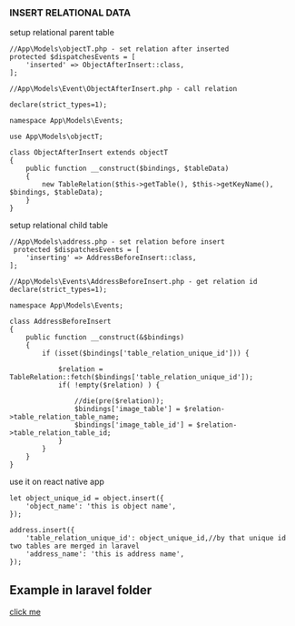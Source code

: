 ### INSERT RELATIONAL DATA

setup relational parent table  

```
//App\Models\objectT.php - set relation after inserted
protected $dispatchesEvents = [
    'inserted' => ObjectAfterInsert::class,
];

//App\Models\Event\ObjectAfterInsert.php - call relation

declare(strict_types=1);

namespace App\Models\Events;

use App\Models\objectT;

class ObjectAfterInsert extends objectT
{
    public function __construct($bindings, $tableData)
    {
        new TableRelation($this->getTable(), $this->getKeyName(), $bindings, $tableData);
    }
}

```

setup relational child table

```
//App\Models\address.php - set relation before insert
 protected $dispatchesEvents = [
    'inserting' => AddressBeforeInsert::class,
];

//App\Models\Events\AddressBeforeInsert.php - get relation id
declare(strict_types=1);

namespace App\Models\Events;

class AddressBeforeInsert
{
    public function __construct(&$bindings)
    {
        if (isset($bindings['table_relation_unique_id'])) {

            $relation = TableRelation::fetch($bindings['table_relation_unique_id']);
            if( !empty($relation) ) {
                
                //die(pre($relation));
                $bindings['image_table'] = $relation->table_relation_table_name;
                $bindings['image_table_id'] = $relation->table_relation_table_id;
            }
        }
    }
}

```

use it on react native app

```
let object_unique_id = object.insert({
    'object_name': 'this is object name',
});

address.insert({
    'table_relation_unique_id': object_unique_id,//by that unique id two tables are merged in laravel
    'address_name': 'this is address name',
});
```


## Example in laravel folder  
[click me](https://github.com/kriit24/project-rest-client/tree/master/src/docs/rest_api/laravel)
